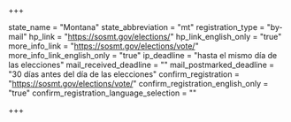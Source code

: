 +++

state_name = "Montana"
state_abbreviation = "mt"
registration_type = "by-mail"
hp_link = "https://sosmt.gov/elections/"
hp_link_english_only = "true"
more_info_link = "https://sosmt.gov/elections/vote/"
more_info_link_english_only = "true"
ip_deadline = "hasta el mismo día de las elecciones"
mail_received_deadline = ""
mail_postmarked_deadline = "30 días antes del día de las elecciones"
confirm_registration = "https://sosmt.gov/elections/vote/"
confirm_registration_english_only = "true"
confirm_registration_language_selection = ""

+++